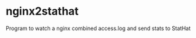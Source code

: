 nginx2stathat
===============

Program to watch a nginx combined access.log and send stats to StatHat